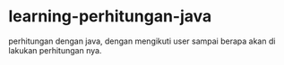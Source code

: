 # learning-perhitungan-java

perhitungan dengan java, dengan mengikuti user sampai berapa akan di lakukan perhitungan nya.
